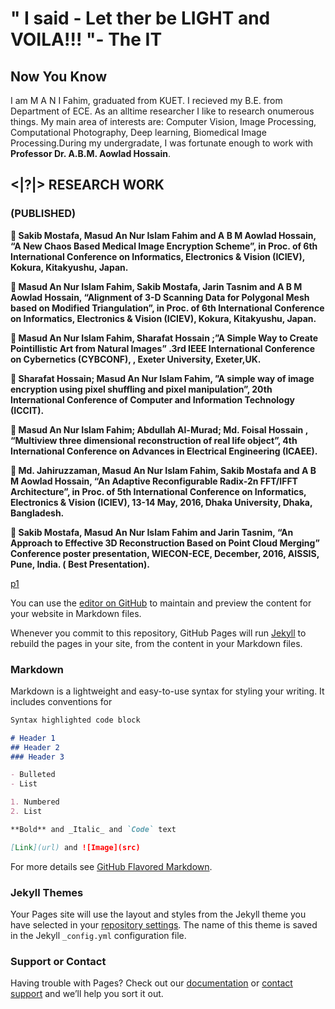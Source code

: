 #                               " I said - Let ther be LIGHT and VOILA!!! "- The IT


## Now You Know

I am M A N I Fahim, graduated from KUET. I recieved my B.E. from Department of ECE. As an alltime researcher I like to research onumerous things. My main area of interests are: Computer Vision, Image Processing, Computational Photography, Deep learning, Biomedical Image Processing.During my undergradate, I was fortunate enough to work with **Professor Dr. A.B.M. Aowlad Hossain**.

##  <|?|> RESEARCH WORK

### (PUBLISHED)

** Sakib Mostafa, Masud An Nur Islam Fahim and A B M Aowlad Hossain, “A New Chaos Based Medical Image Encryption Scheme”, in Proc. of 6th International Conference on Informatics, Electronics & Vision (ICIEV), Kokura, Kitakyushu, Japan.**

** Masud An Nur Islam Fahim, Sakib Mostafa, Jarin Tasnim and A B M Aowlad Hossain, “Alignment of 3-D Scanning Data for Polygonal Mesh based on Modified Triangulation”, in Proc. of 6th International Conference on Informatics, Electronics & Vision (ICIEV), Kokura, Kitakyushu, Japan.**

** Masud An Nur Islam Fahim, Sharafat Hossain ;”A Simple Way to Create Pointillistic Art from Natural Images” .3rd IEEE International Conference on Cybernetics (CYBCONF), , Exeter University, Exeter,UK.**

** Sharafat Hossain; Masud An Nur Islam Fahim, ”A simple way of image encryption using pixel shuffling and pixel manipulation”, 20th International Conference of Computer and Information Technology (ICCIT).**

** Masud An Nur Islam Fahim; Abdullah Al-Murad; Md. Foisal Hossain , “Multiview three dimensional reconstruction of real life object”, 4th International Conference on Advances in Electrical Engineering (ICAEE).**

** Md. Jahiruzzaman, Masud An Nur Islam Fahim, Sakib Mostafa and A B M Aowlad Hossain, “An Adaptive Reconfigurable Radix-2n FFT/IFFT Architecture”, in Proc. of 5th International Conference on Informatics, Electronics & Vision (ICIEV), 13-14 May, 2016, Dhaka University, Dhaka, Bangladesh.**

** Sakib Mostafa, Masud An Nur Islam Fahim and Jarin Tasnim, “An Approach to Effective 3D Reconstruction Based on Point Cloud Merging” Conference poster presentation, WIECON-ECE, December, 2016, AISSIS, Pune, India. ( Best Presentation).**











































[p1](https://github.com/)






 

















You can use the [editor on GitHub](https://github.com/1An-Nur1/1An-Nur1.github.io/edit/master/README.md) to maintain and preview the content for your website in Markdown files.

Whenever you commit to this repository, GitHub Pages will run [Jekyll](https://jekyllrb.com/) to rebuild the pages in your site, from the content in your Markdown files.

### Markdown

Markdown is a lightweight and easy-to-use syntax for styling your writing. It includes conventions for

```markdown
Syntax highlighted code block

# Header 1
## Header 2
### Header 3

- Bulleted
- List

1. Numbered
2. List

**Bold** and _Italic_ and `Code` text

[Link](url) and ![Image](src)
```

For more details see [GitHub Flavored Markdown](https://guides.github.com/features/mastering-markdown/).

### Jekyll Themes

Your Pages site will use the layout and styles from the Jekyll theme you have selected in your [repository settings](https://github.com/1An-Nur1/1An-Nur1.github.io/settings). The name of this theme is saved in the Jekyll `_config.yml` configuration file.

### Support or Contact

Having trouble with Pages? Check out our [documentation](https://help.github.com/categories/github-pages-basics/) or [contact support](https://github.com/contact) and we’ll help you sort it out.
